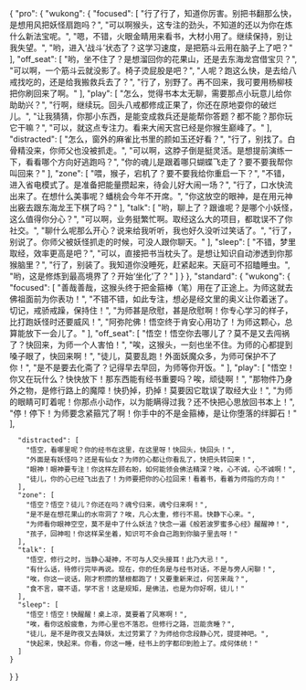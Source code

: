 {
  "pro": {
    "wukong": {
      "focused": [
        "行了行了，知道你厉害。别把书翻那么快，是想用风把妖怪扇跑吗？",
        "可以啊猴头，这专注的劲头，不知道的还以为你在炼什么新法宝呢。",
        "嗯，不错，火眼金睛用来看书，大材小用了。继续保持，别让我失望。",
        "哟，进入‘战斗’状态了？这学习速度，是把筋斗云用在脑子上了吧？"
      ],
      "off_seat": [
        "哟，坐不住了？是想溜回你的花果山，还是去东海龙宫借宝贝？",
        "可以啊，一个筋斗云就没影了。椅子烫屁股是吧？",
        "人呢？跑这么快，是去给八戒找吃的，还是给我搬救兵去了？",
        "行了，别野了。再不回来，我可要用杨柳枝把你刷回来了啊。"
      ],
      "play": [
        "怎么，觉得书本太无聊，需要那点小玩意儿给你助助兴？",
        "行啊，继续玩。回头八戒都修成正果了，你还在原地耍你的破烂儿。",
        "让我猜猜，你那小东西，是能变成救兵还是能帮你答题？都不能？那你玩它干嘛？",
        "可以，就这点专注力。看来大闹天宫已经是你猴生巅峰了。"
      ],
      "distracted": [
        "怎么，窗外的麻雀比书里的颜如玉还好看？",
        "行了，别找了。白骨精没来，你师父也没被抓走。",
        "可以啊，这脖子倒是挺灵活。是想提前演练一下，看看哪个方向好逃跑吗？",
        "你的魂儿是跟着哪只蝴蝶飞走了？要不要我帮你叫回来？"
      ],
      "zone": [
        "喂，猴子，宕机了？要不要我给你重启一下？",
        "不错，进入省电模式了。是准备把能量攒起来，待会儿好大闹一场？",
        "行了，口水快流出来了。在想什么美事呢？蟠桃会今年不开席。",
        "你这放空的眼神，是在用元神出竅去跟东海龙王下棋了吗？"
      ],
      "talk": [
        "哟，聊上了？跟谁呢？是哪个小妖怪，这么值得你分心？",
        "可以啊，业务挺繁忙啊。取经这么大的项目，都耽误不了你社交。",
        "聊什么呢那么开心？说来给我听听，我也好久没听过笑话了。",
        "行了，别说了。你师父被妖怪抓走的时候，可没人跟你聊天。"
      ],
      "sleep": [
        "不错，梦里取经，效率更高是吧？",
        "可以，直接把书当枕头了。是想让知识自动渗透到你那猴脑里？",
        "行了，别装了。我知道你没睡死，赶紧起来。天庭可不招瞌睡虫。",
        "哟，这是修炼到最高境界了？开始‘坐化’了？"
      ]
    }
  },
  "standard": {
    "wukong": {
      "focused": [
        "善哉善哉，这猴头终于把金箍棒（笔）用在了正途上。为师这就去佛祖面前为你表功！",
        "不错不错，如此专注，想必是经文里的奥义让你着迷了。切记，戒骄戒躁，保持住！",
        "为师甚是欣慰，甚是欣慰啊！你专心学习的样子，比打跑妖怪时还要威风！",
        "阿弥陀佛！悟空终于肯安心用功了！为师这颗心，总算能放下一会儿了。"
      ],
      "off_seat": [
        "悟空！悟空你去哪儿了？莫不是又去闯祸了？快回来，为师一个人害怕！",
        "唉，这猴头，一刻也坐不住。为师的心都提到嗓子眼了，快回来啊！",
        "徒儿，莫要乱跑！外面妖魔众多，为师可保护不了你！",
        "是不是要去化斋了？记得早去早回，为师等你开饭。"
      ],
      "play": [
        "悟空！你又在玩什么？快快放下！那东西能有经书重要吗？唉，顽徒啊！",
        "那物件乃身外之物，是修行路上的魔障！快扔掉，扔掉！莫要因它耽误了取经大业！",
        "为师的眼睛可盯着呢！你那点小动作，以为能瞒得过我？还不快把心思放回书本上！",
        "停！停下！为师要念紧箍咒了啊！你手中的不是金箍棒，是让你堕落的绊脚石！"
      ],

      "distracted": [
        "悟空，看哪里呢？你的经书在这里，在这里呀！快回头，快回头！",
        "外面是有妖怪吗？还是有仙女？为师的心都让你看乱了，快把头转回来！",
        "眼神！眼神要专注！你这样左顾右盼，如何能领会佛法精深？唉，心不诚，心不诚啊！",
        "徒儿，你的心已经飞出去了！为师要把你的心拉回来！看着书，看着为师指的方向！"
      ],
      "zone": [
        "悟空？悟空？徒儿？你还在吗？魂兮归来，魂兮归来啊！",
        "是不是在想花果山的水帘洞了？唉，凡心太重，修行不易。快静下心来。",
        "为师看你眼神空空，莫不是中了什么妖法？快念一遍《般若波罗蜜多心经》醒醒神！",
        "孩子，回神啦！你这样呆坐着，知识可不会自己跑到你脑子里去呀！"
      ],
      "talk": [
        "悟空，修行之时，当静心凝神，不可与人交头接耳！此乃大忌！",
        "有什么话，待修行完毕再说。现在，你的任务是与经书对话，不是与旁人闲聊！",
        "唉，你这一说话，刚才积攒的慧根都跑了！又要重新来过，何苦来哉？",
        "食不言，寝不语，学不言！这是规矩，是佛法，也是为你好啊，徒儿！"
      ],
      "sleep": [
        "悟空！悟空！快醒醒！桌上凉，莫要着了风寒啊！",
        "唉，看你这般疲惫，为师心里也不落忍。但修行之路，岂能贪睡？",
        "徒儿，是不是昨夜又去降妖，太过劳累了？为师给你念段静心咒，提提神吧。",
        "快起来，快起来。你看，你这一睡，经书上的字都印到脸上了。成何体统！"
      ]
    }
  }
}